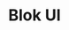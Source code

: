 ---
title: Blok UI
featured: true
read_more: true
image: /images/hero.png
intro: ProcessWire site profile based on uikit front-end framwork and custom modules. Set of modules, components and ui elements to standardize development workflow.
link: http://core.kreativan.net
---
